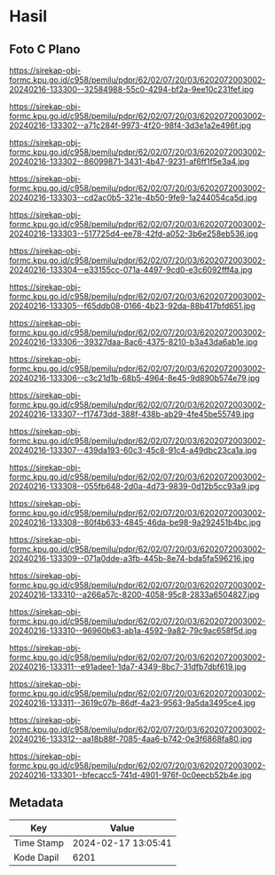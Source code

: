 # Hasil

## Foto C Plano

https://sirekap-obj-formc.kpu.go.id/c958/pemilu/pdpr/62/02/07/20/03/6202072003002-20240216-133300--32584988-55c0-4294-bf2a-9ee10c231fef.jpg

https://sirekap-obj-formc.kpu.go.id/c958/pemilu/pdpr/62/02/07/20/03/6202072003002-20240216-133302--a71c284f-9973-4f20-98f4-3d3e1a2e496f.jpg

https://sirekap-obj-formc.kpu.go.id/c958/pemilu/pdpr/62/02/07/20/03/6202072003002-20240216-133302--86099871-3431-4b47-9231-af6ff1f5e3a4.jpg

https://sirekap-obj-formc.kpu.go.id/c958/pemilu/pdpr/62/02/07/20/03/6202072003002-20240216-133303--cd2ac0b5-321e-4b50-9fe9-1a244054ca5d.jpg

https://sirekap-obj-formc.kpu.go.id/c958/pemilu/pdpr/62/02/07/20/03/6202072003002-20240216-133303--517725d4-ee78-42fd-a052-3b6e258eb536.jpg

https://sirekap-obj-formc.kpu.go.id/c958/pemilu/pdpr/62/02/07/20/03/6202072003002-20240216-133304--e33155cc-071a-4497-9cd0-e3c6092fff4a.jpg

https://sirekap-obj-formc.kpu.go.id/c958/pemilu/pdpr/62/02/07/20/03/6202072003002-20240216-133305--f65ddb08-0166-4b23-92da-88b417bfd651.jpg

https://sirekap-obj-formc.kpu.go.id/c958/pemilu/pdpr/62/02/07/20/03/6202072003002-20240216-133306--39327daa-8ac6-4375-8210-b3a43da6ab1e.jpg

https://sirekap-obj-formc.kpu.go.id/c958/pemilu/pdpr/62/02/07/20/03/6202072003002-20240216-133306--c3c21d1b-68b5-4964-8e45-9d890b574e79.jpg

https://sirekap-obj-formc.kpu.go.id/c958/pemilu/pdpr/62/02/07/20/03/6202072003002-20240216-133307--f17473dd-388f-438b-ab29-4fe45be55749.jpg

https://sirekap-obj-formc.kpu.go.id/c958/pemilu/pdpr/62/02/07/20/03/6202072003002-20240216-133307--439da193-60c3-45c8-91c4-a49dbc23ca1a.jpg

https://sirekap-obj-formc.kpu.go.id/c958/pemilu/pdpr/62/02/07/20/03/6202072003002-20240216-133308--055fb648-2d0a-4d73-9839-0d12b5cc93a9.jpg

https://sirekap-obj-formc.kpu.go.id/c958/pemilu/pdpr/62/02/07/20/03/6202072003002-20240216-133308--80f4b633-4845-46da-be98-9a292451b4bc.jpg

https://sirekap-obj-formc.kpu.go.id/c958/pemilu/pdpr/62/02/07/20/03/6202072003002-20240216-133309--071a0dde-a3fb-445b-8e74-bda5fa596216.jpg

https://sirekap-obj-formc.kpu.go.id/c958/pemilu/pdpr/62/02/07/20/03/6202072003002-20240216-133310--a266a57c-8200-4058-95c8-2833a6504827.jpg

https://sirekap-obj-formc.kpu.go.id/c958/pemilu/pdpr/62/02/07/20/03/6202072003002-20240216-133310--96960b63-ab1a-4592-9a82-79c9ac658f5d.jpg

https://sirekap-obj-formc.kpu.go.id/c958/pemilu/pdpr/62/02/07/20/03/6202072003002-20240216-133311--e91adee1-1da7-4349-8bc7-31dfb7dbf619.jpg

https://sirekap-obj-formc.kpu.go.id/c958/pemilu/pdpr/62/02/07/20/03/6202072003002-20240216-133311--3619c07b-86df-4a23-9563-9a5da3495ce4.jpg

https://sirekap-obj-formc.kpu.go.id/c958/pemilu/pdpr/62/02/07/20/03/6202072003002-20240216-133312--aa18b88f-7085-4aa6-b742-0e3f6868fa80.jpg

https://sirekap-obj-formc.kpu.go.id/c958/pemilu/pdpr/62/02/07/20/03/6202072003002-20240216-133301--bfecacc5-741d-4901-976f-0c0eecb52b4e.jpg


## Metadata

| Key        | Value               |
| ---------- | ------------------- |
| Time Stamp | 2024-02-17 13:05:41 |
| Kode Dapil | 6201                |



